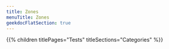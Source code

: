```yaml
---
title: Zones
menuTitle: Zones 
geekdocFlatSection: true
---
```


{{% children titlePages="Tests" titleSections="Categories" %}}